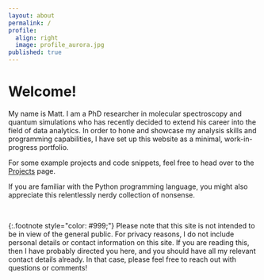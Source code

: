 ```yaml
---
layout: about
permalink: /
profile:
  align: right
  image: profile_aurora.jpg
published: true
---
```


# Welcome!

My name is Matt. I am a PhD researcher in molecular spectroscopy and quantum simulations who has recently decided to extend his career into the field of data analytics. In order to hone and showcase my analysis skills and programming capabilities, I have set up this website as a minimal, work-in-progress portfolio. 

For some example projects and code snippets, feel free to head over to the [Projects](/projects) page. 

If you are familiar with the Python programming language, you might also appreciate this relentlessly nerdy collection of nonsense.

<br>

{:.footnote style="color: #999;"}
Please note that this site is not intended to be in view of the general public. For privacy reasons, I do not include personal details or contact information on this site. If you are reading this, then I have probably directed you here, and you should have all my relevant contact details already. In that case, please feel free to reach out with questions or comments!

